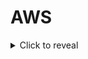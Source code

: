 # AWS
<details>
  <summary>Click to reveal</summary>
  <p>This is hidden content until clicked.</p>
</details>
